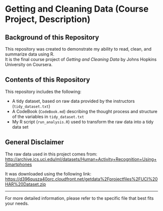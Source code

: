 # Getting and Cleaning Data (Course Project, Description)

## Background of this Repository

This repository was created to demonstrate my ability to read, clean, and summarize data using R.  
It is the final course project of *Getting and Cleaning Data* by Johns Hopkins University on Coursera.

## Contents of this Repository

This repository includes the following:

- A tidy dataset, based on raw data provided by the instructors (`tidy_dataset.txt`)
- A CodeBook (`CodeBook.md`) describing the thought process and structure of the variables in `tidy_dataset.txt`
- My R script (`run_analysis.R`) used to transform the raw data into a tidy data set

## General Disclaimer

The raw data used in this project comes from:  
http://archive.ics.uci.edu/ml/datasets/Human+Activity+Recognition+Using+Smartphones

It was downloaded using the following link:  
https://d396qusza40orc.cloudfront.net/getdata%2Fprojectfiles%2FUCI%20HAR%20Dataset.zip

---

For more detailed information, please refer to the specific file that best fits your needs.
